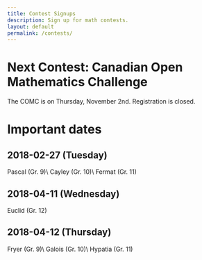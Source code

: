 ```yaml
---
title: Contest Signups
description: Sign up for math contests.
layout: default
permalink: /contests/
---
```


# Next Contest: Canadian Open Mathematics Challenge
The COMC is on Thursday, November 2nd. Registration is closed.

# Important dates
## 2018-02-27 (Tuesday)
Pascal (Gr. 9)\\
Cayley (Gr. 10)\\
Fermat (Gr. 11)
## 2018-04-11 (Wednesday)
Euclid (Gr. 12)
## 2018-04-12 (Thursday)
Fryer (Gr. 9)\\
Galois (Gr. 10)\\
Hypatia (Gr. 11)
